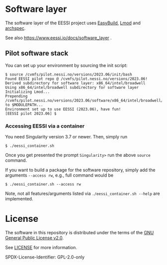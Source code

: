 # Software layer

The software layer of the EESSI project uses [EasyBuild](https://docs.easybuild.io), [Lmod](https://lmod.readthedocs.io) and [archspec](https://archspec.readthedocs.io).

See also https://www.eessi.io/docs/software_layer .

## Pilot software stack

You can set up your environment by sourcing the init script:

```
$ source /cvmfs/pilot.nessi.no/versions/2023.06/init/bash
Found EESSI pilot repo @ /cvmfs/pilot.nessi.no/versions/2023.06!
Derived subdirectory for software layer: x86_64/intel/broadwell
Using x86_64/intel/broadwell subdirectory for software layer
Initializing Lmod...
Prepending /cvmfs/pilot.nessi.no/versions/2023.06/software/x86_64/intel/broadwell/modules/all to $MODULEPATH...
Environment set up to use EESSI (2023.06), have fun!
[EESSI pilot 2023.06] $
```

### Accessing EESSI via a container

You need Singularity version 3.7 or newer. Then, simply run

```
$ ./eessi_container.sh
```
Once you get presented the prompt `Singularity>` run the above `source` command.

If you want to build a package for the software repository, simply add the arguments `--access rw`, e.g., full command would be

```
$ ./eessi_container.sh --access rw
```
Note, not all features/arguments listed via `./eessi_container.sh --help` are implemented.

# License

The software in this repository is distributed under the terms of the
[GNU General Public License v2.0](https://opensource.org/licenses/GPL-2.0).

See [LICENSE](https://github.com/EESSI/software-layer/blob/main/LICENSE) for more information.

SPDX-License-Identifier: GPL-2.0-only

